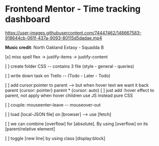 # Frontend Mentor - Time tracking dashboard



https://user-images.githubusercontent.com/74447462/148667583-918644cb-061f-437a-9093-80115d5dadae.mp4

**Music credit**: North Oakland Extasy - Squadda B



[x] miss spell flex -> justify-items -> justify-content

[ ] create folder CSS -- contains 3 file (style - general - queries)

[ ] write down task on Trello -- (Todo - Later - Todo)

[ ] add cursor:pointer to parent --> but when hover text we want it back
	parent {cursor: pointer}
	parent * {cursor: auto}
[ ] just add :hover effect to parent, not apply when hover children
	use JS instead pure CSS

[ ] couple: mouseenter-leave  -- mouseover-out

[ ] load [local-JSON file] on [browser] --> use [fetch]

[ ] we can combine [overflow] for [absolute]. By using [overflow] on its [parent/relative element]

[ ] toggle [new line] by using class [display:block]
